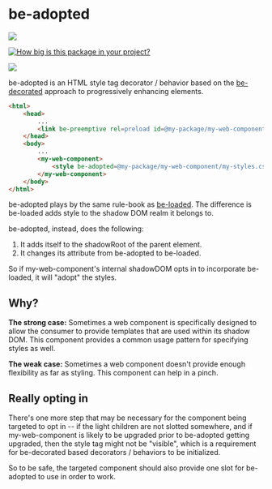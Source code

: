 # be-adopted

<a href="https://nodei.co/npm/be-adopted/"><img src="https://nodei.co/npm/be-adopted.png"></a>

[![How big is this package in your project?](https://img.shields.io/bundlephobia/minzip/be-adopted?style=for-the-badge)](https://bundlephobia.com/result?p=be-adopted)

<img src="http://img.badgesize.io/https://cdn.jsdelivr.net/npm/be-adopted?compression=gzip">

be-adopted is an HTML style tag decorator / behavior based on the [be-decorated](https://github.com/bahrus/be-decorated) approach to progressively enhancing elements.

```html
<html>
    <head>
        ...
        <link be-preemptive rel=preload id=@my-package/my-web-component/my-styles.css integrity=...>
    </head>
    <body>
        ...
        <my-web-component>
            <style be-adopted=@my-package/my-web-component/my-styles.css></style>
        </my-web-component>
    </body>
</html>
```

be-adopted plays by the same rule-book as [be-loaded](https://github.com/bahrus/be-loaded).  The difference is be-loaded adds style to the shadow DOM realm it belongs to.

be-adopted, instead, does the following:

1.  It adds itself to the shadowRoot of the parent element.
2.  It changes its attribute from be-adopted to be-loaded.

So if my-web-component's internal shadowDOM opts in to incorporate be-loaded, it will "adopt" the styles.

## Why?

**The strong case:**  Sometimes a web component is specifically designed to allow the consumer to provide templates that are used within its shadow DOM.  This component provides a common usage pattern for specifying styles as well.

**The weak case:** Sometimes a web component doesn't provide enough flexibility as far as styling.  This component can help in a pinch.

## Really opting in

There's one more step that may be necessary for the component being targeted to opt in -- if the light children are not slotted somewhere, and if my-web-component is likely to be upgraded prior to be-adopted getting upgraded, then the style tag might not be "visible", which is a requirement for be-decorated based decorators / behaviors to be initialized.

So to be safe, the targeted component should also provide one slot for be-adopted to use in order to work.